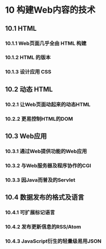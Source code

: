 # 10 构建Web内容的技术

## 10.1 HTML

### 10.1.1 Web页面几乎全由 HTML 构建

### 10.1.2 HTML 的版本

### 10.1.3 设计应用 CSS

## 10.2 动态 HTML

### 10.2.1 让Web页面动起来的动态HTML

### 10.2.2 更易控制HTML的DOM

## 10.3 Web应用

### 10.3.1 通过Web提供功能的Web应用

### 10.3.2 与Web服务器及程序协作的CGI

### 10.3.3 因Java而普及的Servlet

## 10.4 数据发布的格式及语言

### 10.4.1 可扩展标记语言

### 10.4.2 发布更新信息的RSS/Atom

### 10.4.3 JavaScript衍生的轻量级易用JSON


